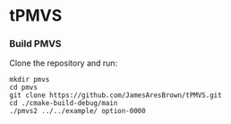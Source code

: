 # tPMVS
### Build PMVS

Clone the repository and run:

```
mkdir pmvs
cd pmvs
git clone https://github.com/JamesAresBrown/tPMVS.git
cd ./cmake-build-debug/main
./pmvs2 ../../example/ option-0000
```
